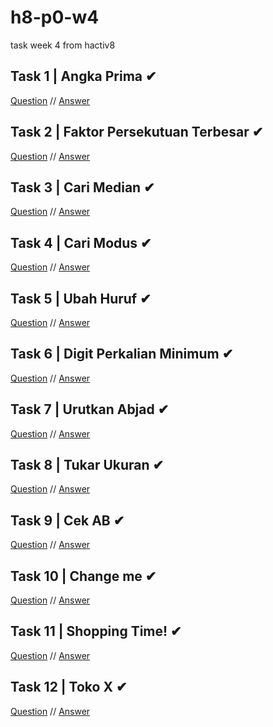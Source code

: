 # h8-p0-w4
task week 4 from hactiv8

## Task 1 | Angka Prima ✔
[Question](https://github.com/hacktiv8/phase-0-activities/blob/master/modules/challenge-angka-prima.md)
//
[Answer](https://github.com/dzakki/h8-p0-w4/blob/master/excercise-1.js)

## Task 2 | Faktor Persekutuan Terbesar ✔
[Question](https://github.com/hacktiv8/phase-0-activities/blob/master/modules/challenge-faktor-persekutuan-terbesar.md)
//
[Answer](https://github.com/dzakki/h8-p0-w4/blob/master/excercise-2.js)

## Task 3 | Cari Median ✔
[Question](https://github.com/hacktiv8/phase-0-activities/blob/master/modules/challenge-cari-median.md)
//
[Answer](https://github.com/dzakki/h8-p0-w4/blob/master/excercise-3.js)

## Task 4 | Cari Modus ✔
[Question](https://github.com/hacktiv8/phase-0-activities/blob/master/modules/challenge-cari-modus.md)
//
[Answer](https://github.com/dzakki/h8-p0-w4/blob/master/excercise-4.js)

## Task 5 | Ubah Huruf ✔
[Question](https://github.com/hacktiv8/phase-0-activities/blob/master/modules/challenge-ubah-huruf.md)
//
[Answer](https://github.com/dzakki/h8-p0-w4/blob/master/excercise-5.js)

## Task 6 | Digit Perkalian Minimum ✔
[Question](https://github.com/hacktiv8/phase-0-activities/blob/master/modules/challenge-digit-perkalian-minimum.md)
//
[Answer](https://github.com/dzakki/h8-p0-w4/blob/master/excercise-6.js)

## Task 7 | Urutkan Abjad ✔
[Question](https://github.com/hacktiv8/phase-0-activities/blob/master/modules/challenge-urutkan-abjad.md)
//
[Answer](https://github.com/dzakki/h8-p0-w4/blob/master/excercise-7.js)

## Task 8 | Tukar Ukuran ✔
[Question](https://github.com/hacktiv8/phase-0-activities/blob/master/modules/challenge-tukar-besar-kecil.md)
//
[Answer](https://github.com/dzakki/h8-p0-w4/blob/master/excercise-8.js)

## Task 9 | Cek AB ✔
[Question](https://github.com/hacktiv8/phase-0-activities/blob/master/modules/challenge-tukar-besar-kecil.md)
//
[Answer](https://github.com/dzakki/h8-p0-w4/blob/master/excercise-9.js)

## Task 10 | Change me ✔
[Question](https://github.com/hacktiv8/phase-0-activities/blob/master/modules/challenge-object-literal.md)
//
[Answer](https://github.com/dzakki/h8-p0-w4/blob/master/excercise-10.js)

## Task 11 | Shopping Time! ✔
[Question](https://github.com/hacktiv8/phase-0-activities/blob/master/modules/challenge-shopping-time.md)
//
[Answer](https://github.com/dzakki/h8-p0-w4/blob/master/excercise-11.js)

## Task 12 | Toko X ✔
[Question](https://github.com/hacktiv8/phase-0-activities/blob/master/modules/challenge-toko-x.md)
//
[Answer](https://github.com/dzakki/h8-p0-w4/blob/master/excercise-12.js)